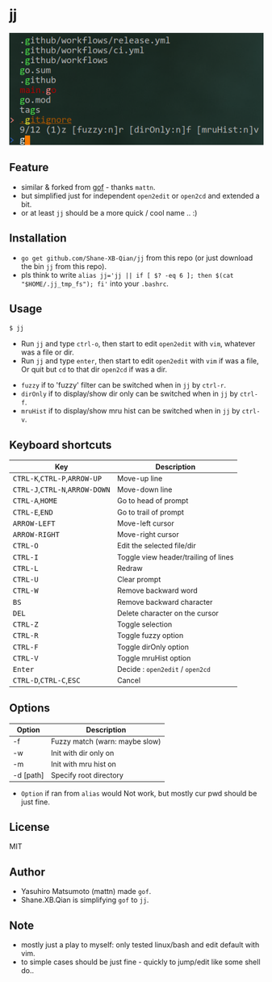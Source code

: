# jj

![screenshot](https://github.com/Shane-XB-Qian/jj/blob/master/screenshot.png)

## Feature

* similar & forked from [gof](https://github.com/mattn/gof.git) - thanks `mattn`.
* but simplified just for independent `open2edit` or `open2cd` and extended a bit.
* or at least `jj` should be a more quick / cool name .. :)

## Installation

- `go get github.com/Shane-XB-Qian/jj` from this repo (or just download the bin `jj` from this repo).
- pls think to write `alias jj='jj || if [ $? -eq 6 ]; then $(cat "$HOME/.jj_tmp_fs"); fi'` into your `.bashrc`.

## Usage

```sh
$ jj
```

* Run `jj` and type `ctrl-o`, then start to edit `open2edit` with `vim`, whatever was a file or dir.
* Run `jj` and type `enter`, then start to edit `open2edit` with `vim` if was a file, Or quit but `cd` to that dir `open2cd` if was a dir.

- `fuzzy`   if to 'fuzzy' filter        can be switched when in `jj` by `ctrl-r`.
- `dirOnly` if to display/show dir only can be switched when in `jj` by `ctrl-f`.
- `mruHist` if to display/show mru hist can be switched when in `jj` by `ctrl-v`.

## Keyboard shortcuts

|Key                                                      |Description                         |
|---------------------------------------------------------|------------------------------------|
|<kbd>CTRL-K</kbd>,<kbd>CTRL-P</kbd>,<kbd>ARROW-UP</kbd>  |Move-up line                        |
|<kbd>CTRL-J</kbd>,<kbd>CTRL-N</kbd>,<kbd>ARROW-DOWN</kbd>|Move-down line                      |
|<kbd>CTRL-A</kbd>,<kbd>HOME</kbd>                        |Go to head of prompt                |
|<kbd>CTRL-E</kbd>,<kbd>END</kbd>                         |Go to trail of prompt               |
|<kbd>ARROW-LEFT</kbd>                                    |Move-left cursor                    |
|<kbd>ARROW-RIGHT</kbd>                                   |Move-right cursor                   |
|<kbd>CTRL-O</kbd>                                        |Edit the selected file/dir          |
|<kbd>CTRL-I</kbd>                                        |Toggle view header/trailing of lines|
|<kbd>CTRL-L</kbd>                                        |Redraw                              |
|<kbd>CTRL-U</kbd>                                        |Clear prompt                        |
|<kbd>CTRL-W</kbd>                                        |Remove backward word                |
|<kbd>BS</kbd>                                            |Remove backward character           |
|<kbd>DEL</kbd>                                           |Delete character on the cursor      |
|<kbd>CTRL-Z</kbd>                                        |Toggle selection                    |
|<kbd>CTRL-R</kbd>                                        |Toggle fuzzy option                 |
|<kbd>CTRL-F</kbd>                                        |Toggle dirOnly option               |
|<kbd>CTRL-V</kbd>                                        |Toggle mruHist option               |
|<kbd>Enter</kbd>                                         |Decide : `open2edit` / `open2cd`    |
|<kbd>CTRL-D</kbd>,<kbd>CTRL-C</kbd>,<kbd>ESC</kbd>       |Cancel                              |

## Options

|Option        |Description                      |
|--------------|---------------------------------|
|-f            |Fuzzy match (warn: maybe slow)   |
|-w            |Init with dir only on            |
|-m            |Init with mru hist on            |
|-d [path]     |Specify root directory           |

- `Option` if ran from `alias` would Not work, but mostly cur pwd should be just fine.

## License

MIT

## Author

- Yasuhiro Matsumoto (mattn) made `gof`.
- Shane.XB.Qian is simplifying `gof` to `jj`.

## Note

- mostly just a play to myself: only tested linux/bash and edit default with vim.
- to simple cases should be just fine - quickly to jump/edit like some shell do..
